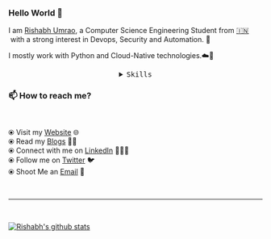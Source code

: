 ### Hello World 👋

<!-- I am a passionate and creative developer from India with a strong interest in DevOps and Security. I am pursuing
Bachelor of Technology ( B. Tech ) degree in Computer Science and Engineering ( Graduating in 2020 ).I mostly work
on Backend development with Python and Cloud-Native technologies. -->

I am [Rishabh Umrao](https://ayedaemon.github.io/), a Computer Science Engineering Student from [🇮🇳 ](https://en.wikipedia.org/wiki/India)&nbsp;with a strong interest in Devops, Security and Automation. 🎯

I mostly work with Python and Cloud-Native technologies.☁️🚀

<details>
  <summary align="center"><samp>Skills</samp></summary>
  <hr>
  <p float="left">
    <a href="https://www.python.org/" target="_blank" >
      <img src="https://raw.githubusercontent.com/ayedaemon/ayedaemon/master/assets/python.gif"  height="90" />
    </a>
    <a href="https://www.docker.com/" target="_blank" >
      <img src="https://raw.githubusercontent.com/ayedaemon/ayedaemon/master/assets/docker.gif"  height="80" />
    </a>
    <a href="https://kubernetes.io/" target="_blank" >
      <img src="https://raw.githubusercontent.com/ayedaemon/ayedaemon/master/assets/k8s.gif"  height="75" />
    </a>
    <a href="https://www.terraform.io/" target="_blank" >
      <img src="https://raw.githubusercontent.com/ayedaemon/ayedaemon/master/assets/terraform.gif" width="120" />
    </a>
    <a href="https://www.ansible.com/" target="_blank" >
      <img src="https://raw.githubusercontent.com/ayedaemon/ayedaemon/master/assets/ansible.png" width="120" />
    </a>
    <a href="https://www.jenkins.io/" target="_blank" >
      <img src="https://raw.githubusercontent.com/ayedaemon/ayedaemon/master/assets/jenkins.png"  height=70/>
    </a>
    <a href="https://helm.sh/" target="_blank" >
      <img src="https://raw.githubusercontent.com/ayedaemon/ayedaemon/master/assets/helm.gif"  height="75" />
    </a>
    <a href="https://grpc.io/" target="_blank" >
      <img src="https://raw.githubusercontent.com/ayedaemon/ayedaemon/master/assets/grpc.gif"  height="75" />
    </a>
    <br>
    <br />
    <a href="https://www.w3.org/wiki/The_web_standards_model_-_HTML_CSS_and_JavaScript" target="_blank" >
      <img src="https://raw.githubusercontent.com/ayedaemon/ayedaemon/master/assets/html-css-js.png" height="70" />
    </a>
    <a href="https://www.w3.org/WoT/" target="_blank" >
      <img src="https://raw.githubusercontent.com/ayedaemon/ayedaemon/master/assets/iot.png" height="70" />
    </a>
   </p>

  ### CSPs
  <p float="left">
    <a href="https://aws.amazon.com/" target="_blank" >
      <img src="https://raw.githubusercontent.com/ayedaemon/ayedaemon/master/assets/aws.gif"  height="75" />
    </a>
   </p>

  ### Monitoring

   <p float="left">
    <a href="https://grafana.com/" target="_blank" >
      <img src="https://raw.githubusercontent.com/ayedaemon/ayedaemon/master/assets/grafana.gif" height="60" />&nbsp;&nbsp;
    </a>
    <a href="https://prometheus.io/" target="_blank" >
      <img src="https://raw.githubusercontent.com/ayedaemon/ayedaemon/master/assets/prometheus.gif" height="65" />
    </a>
    <a href="https://www.splunk.com/" target="_blank" >
      <img src="https://raw.githubusercontent.com/ayedaemon/ayedaemon/master/assets/splunk.png" height="65" />
    </a>
    <a href="https://www.elastic.co/what-is/elk-stack" target="_blank" >
      <img src="https://raw.githubusercontent.com/ayedaemon/ayedaemon/master/assets/elk.png" height="65" />
    </a>

  </p>

  ### Databases

   <p float="left">
  <!--   <a href="https://www.postgresql.org/" target="_blank" >
      <img src="https://raw.githubusercontent.com/ayedaemon/ayedaemon/master/assets/postgresql.gif" height="90" />&nbsp;&nbsp;
    </a> -->
    <a href="https://www.mongodb.com/" target="_blank" >
      <img src="https://raw.githubusercontent.com/ayedaemon/ayedaemon/master/assets/mongo.gif" height="80" />
    </a>
  </p>
  <hr>
  <p align="center">
    <a href=""><kbd>say hi on twitter</kbd></a> <a href=""><kbd>follow me on ig</kbd></a>
  </p>
</details>




### 📫 How to reach me?
<br>

  ⦿ Visit my [Website](https://ayedaemon.github.io/) 🌐 <br>
  ⦿ Read my [Blogs](https://medium.com/@ayedaemon) 📙😃<br>
  ⦿ Connect with me on [LinkedIn](https://www.linkedin.com/in/ayedaemon/) 👨🏻‍💻 <br>
  ⦿ Follow me on [Twitter](https://twitter.com/aye_daemon) 🐦 <br>
  ⦿ Shoot Me an [Email](mailto:ris3234@gmail.com) 💌 <br>

<br><hr><br>

  [![Rishabh's github stats](https://github-readme-stats.vercel.app/api?username=ayedaemon)](https://github.com/ayedaemon/github-readme-stats)
